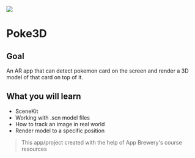 ![](screenshots/app.gif)         


# Poke3D

## Goal

An AR app that can detect pokemon card on the screen and render a 3D model of that card on top of it.


## What you will learn

* SceneKit
* Working with .scn model files
* How to track an image in real world
* Render model to a specific position


>This app/project created with the help of App Brewery's course resources
